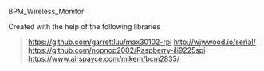 BPM_Wireless_Monitor

Created with the help of the following libraries
> https://github.com/garrettluu/max30102-rpi
> http://wjwwood.io/serial/
> https://github.com/nopnop2002/Raspberry-ili9225spi
> https://www.airspayce.com/mikem/bcm2835/ 
> 
